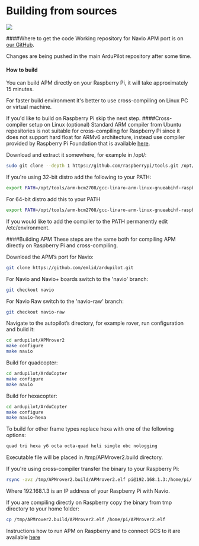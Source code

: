 # Building from sources

![](http://www.emlid.com/wp-content/uploads/2014/10/APM.png)

####Where to get the code
Working repository for Navio APM port is on <a href="https://github.com/emlid/ardupilot" target="_blank" >our GitHub</a>.

Changes are being pushed in the main ArduPilot repository after some time.
#### How to build
You can build APM directly on your Raspberry Pi, it will take approximately 15 minutes.

For faster build environment it's better to use cross-compiling on Linux PC or virtual machine.

If you'd like to build on Raspberry Pi skip the next step.
####Cross-compiler setup on Linux (optional)
Standard ARM compiler from Ubuntu repositories is not suitable for cross-compiling for Raspberry Pi since it does not support hard float for ARMv6 architecture, instead use compiler provided by Raspberry Pi Foundation that is available <a href="https://github.com/raspberrypi/tools" target="_blank" >here</a>.


Download and extract it somewhere, for example in /opt/:

```bash
sudo git clone --depth 1 https://github.com/raspberrypi/tools.git /opt/tools
```


If you're using 32-bit distro add the following to your PATH:

```bash
export PATH=/opt/tools/arm-bcm2708/gcc-linaro-arm-linux-gnueabihf-raspbian/bin:$PATH
```

For 64-bit distro add this to your PATH

```bash 
export PATH=/opt/tools/arm-bcm2708/gcc-linaro-arm-linux-gnueabihf-raspbian-x64/bin:$PATH
```

If you would like to add the compiler to the PATH permanently edit /etc/environment.

####Building APM
These steps are the same both for compiling APM directly on Raspberry Pi and cross-compiling.

Download the APM’s port for Navio:

```bash
git clone https://github.com/emlid/ardupilot.git
```

For Navio and Navio+ boards switch to the 'navio' branch:

```bash
git checkout navio
```

For Navio Raw switch to the 'navio-raw' branch:

```bash
git checkout navio-raw
```

Navigate to the autopilot’s directory, for example rover, run configuration and build it:

```bash
cd ardupilot/APMrover2
make configure
make navio
```
Build  for quadcopter:

```bash
cd ardupilot/ArduCopter
make configure
make navio
```

Build for hexacopter:

```bash
cd ardupilot/ArduCopter
make configure
make navio-hexa
```
To build for other frame types replace hexa with one of the following options:

```bash
quad tri hexa y6 octa octa-quad heli single obc nologging
```

Executable file will be placed in /tmp/APMrover2.build directory.

If you're using cross-compiler transfer the binary to your Raspberry Pi:

```bash
rsync -avz /tmp/APMrover2.build/APMrover2.elf pi@192.168.1.3:/home/pi/
```

Where 192.168.1.3 is an IP address of your Raspberry Pi with Navio.

If you are compiling directly on Raspberry copy the binary from tmp directory to your home folder:

```bash
cp /tmp/APMrover2.build/APMrover2.elf /home/pi/APMrover2.elf
```

Instructions how to run APM on Raspberry and to connect GCS to it are available  <a href="http://www.emlid.com/navio-apm/" target="_blank"> here </a>
